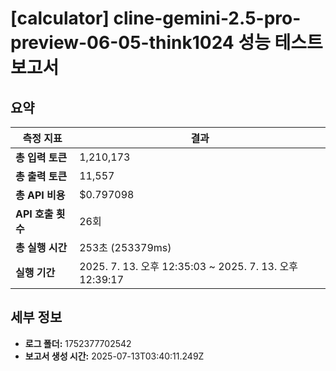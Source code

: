 # [calculator] cline-gemini-2.5-pro-preview-06-05-think1024 성능 테스트 보고서

## 요약

| 측정 지표 | 결과 |
|---|---|
| **총 입력 토큰** | 1,210,173 |
| **총 출력 토큰** | 11,557 |
| **총 API 비용** | $0.797098 |
| **API 호출 횟수** | 26회 |
| **총 실행 시간** | 253초 (253379ms) |
| **실행 기간** | 2025. 7. 13. 오후 12:35:03 ~ 2025. 7. 13. 오후 12:39:17 |

## 세부 정보

- **로그 폴더:** 1752377702542
- **보고서 생성 시간:** 2025-07-13T03:40:11.249Z
